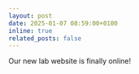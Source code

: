 ```yaml
---
layout: post
date: 2025-01-07 08:59:00+0100
inline: true
related_posts: false
---
```


Our new lab website is finally online!
